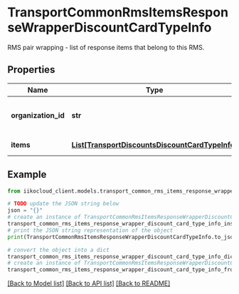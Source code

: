 # TransportCommonRmsItemsResponseWrapperDiscountCardTypeInfo

RMS pair wrapping - list of response items that belong to this RMS.

## Properties

Name | Type | Description | Notes
------------ | ------------- | ------------- | -------------
**organization_id** | **str** | Organization ID.                Can be obtained by &#x60;/api/1/organizations&#x60; operation. | 
**items** | [**List[TransportDiscountsDiscountCardTypeInfo]**](TransportDiscountsDiscountCardTypeInfo.md) | Items for organization. | 

## Example

```python
from iikocloud_client.models.transport_common_rms_items_response_wrapper_discount_card_type_info import TransportCommonRmsItemsResponseWrapperDiscountCardTypeInfo

# TODO update the JSON string below
json = "{}"
# create an instance of TransportCommonRmsItemsResponseWrapperDiscountCardTypeInfo from a JSON string
transport_common_rms_items_response_wrapper_discount_card_type_info_instance = TransportCommonRmsItemsResponseWrapperDiscountCardTypeInfo.from_json(json)
# print the JSON string representation of the object
print(TransportCommonRmsItemsResponseWrapperDiscountCardTypeInfo.to_json())

# convert the object into a dict
transport_common_rms_items_response_wrapper_discount_card_type_info_dict = transport_common_rms_items_response_wrapper_discount_card_type_info_instance.to_dict()
# create an instance of TransportCommonRmsItemsResponseWrapperDiscountCardTypeInfo from a dict
transport_common_rms_items_response_wrapper_discount_card_type_info_from_dict = TransportCommonRmsItemsResponseWrapperDiscountCardTypeInfo.from_dict(transport_common_rms_items_response_wrapper_discount_card_type_info_dict)
```
[[Back to Model list]](../README.md#documentation-for-models) [[Back to API list]](../README.md#documentation-for-api-endpoints) [[Back to README]](../README.md)


